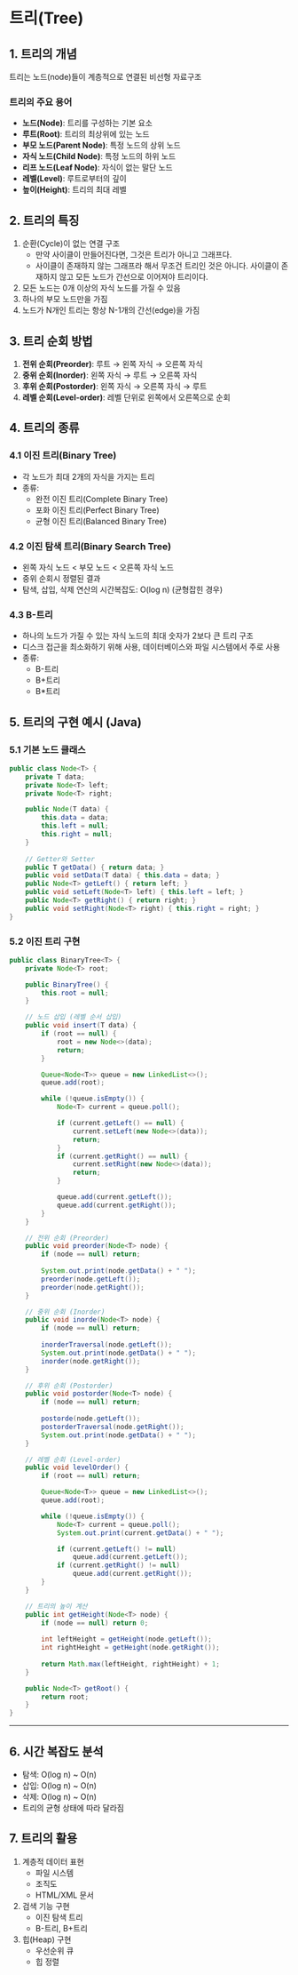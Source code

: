 # 트리(Tree)    

## 1. 트리의 개념

트리는 노드(node)들이 계층적으로 연결된 비선형 자료구조

### 트리의 주요 용어

- **노드(Node)**: 트리를 구성하는 기본 요소
- **루트(Root)**: 트리의 최상위에 있는 노드
- **부모 노드(Parent Node)**: 특정 노드의 상위 노드
- **자식 노드(Child Node)**: 특정 노드의 하위 노드
- **리프 노드(Leaf Node)**: 자식이 없는 말단 노드
- **레벨(Level)**: 루트로부터의 깊이
- **높이(Height)**: 트리의 최대 레벨    

## 2. 트리의 특징

1. 순환(Cycle)이 없는 연결 구조 
    - 만약 사이클이 만들어진다면, 그것은 트리가 아니고 그래프다.
    - 사이클이 존재하지 않는 그래프라 해서 무조건 트리인 것은 아니다. 사이클이 존재하지 않고 모든 노드가 간선으로 이어져야 트리이다.
2. 모든 노드는 0개 이상의 자식 노드를 가질 수 있음
3. 하나의 부모 노드만을 가짐
4. 노드가 N개인 트리는 항상 N-1개의 간선(edge)을 가짐    

## 3. 트리 순회 방법

1. **전위 순회(Preorder)**: 루트 → 왼쪽 자식 → 오른쪽 자식
2. **중위 순회(Inorder)**: 왼쪽 자식 → 루트 → 오른쪽 자식
3. **후위 순회(Postorder)**: 왼쪽 자식 → 오른쪽 자식 → 루트
4. **레벨 순회(Level-order)**: 레벨 단위로 왼쪽에서 오른쪽으로 순회    

## 4. 트리의 종류

### 4.1 이진 트리(Binary Tree)

- 각 노드가 최대 2개의 자식을 가지는 트리
- 종류:
    - 완전 이진 트리(Complete Binary Tree)
    - 포화 이진 트리(Perfect Binary Tree)
    - 균형 이진 트리(Balanced Binary Tree)

### 4.2 이진 탐색 트리(Binary Search Tree)

- 왼쪽 자식 노드 < 부모 노드 < 오른쪽 자식 노드
- 중위 순회시 정렬된 결과
- 탐색, 삽입, 삭제 연산의 시간복잡도: O(log n) (균형잡힌 경우)

### 4.3 B-트리

- 하나의 노드가 가질 수 있는 자식 노드의 최대 숫자가 2보다 큰 트리 구조
- 디스크 접근을 최소화하기 위해 사용, 데이터베이스와 파일 시스템에서 주로 사용
- 종류:
    - B-트리
    - B+트리
    - B*트리    

## 5. 트리의 구현 예시 (Java)

### 5.1 기본 노드 클래스

```java
public class Node<T> {
    private T data;
    private Node<T> left;
    private Node<T> right;

    public Node(T data) {
        this.data = data;
        this.left = null;
        this.right = null;
    }
    
    // Getter와 Setter
    public T getData() { return data; }
    public void setData(T data) { this.data = data; }
    public Node<T> getLeft() { return left; }
    public void setLeft(Node<T> left) { this.left = left; }
    public Node<T> getRight() { return right; }
    public void setRight(Node<T> right) { this.right = right; }
}
```

### 5.2 이진 트리 구현

```java
public class BinaryTree<T> {
    private Node<T> root;

    public BinaryTree() {
        this.root = null;
    }

    // 노드 삽입 (레벨 순서 삽입)
    public void insert(T data) {
        if (root == null) {
            root = new Node<>(data);
            return;
        }

        Queue<Node<T>> queue = new LinkedList<>();
        queue.add(root);

        while (!queue.isEmpty()) {
            Node<T> current = queue.poll();

            if (current.getLeft() == null) {
                current.setLeft(new Node<>(data));
                return;
            }
            if (current.getRight() == null) {
                current.setRight(new Node<>(data));
                return;
            }

            queue.add(current.getLeft());
            queue.add(current.getRight());
        }
    }

    // 전위 순회 (Preorder)
    public void preorder(Node<T> node) {
        if (node == null) return;
        
        System.out.print(node.getData() + " ");
        preorder(node.getLeft());
        preorder(node.getRight());
    }

    // 중위 순회 (Inorder)
    public void inorde(Node<T> node) {
        if (node == null) return;
        
        inorderTraversal(node.getLeft());
        System.out.print(node.getData() + " ");
        inorder(node.getRight());
    }

    // 후위 순회 (Postorder)
    public void postorder(Node<T> node) {
        if (node == null) return;
        
        postorde(node.getLeft());
        postorderTraversal(node.getRight());
        System.out.print(node.getData() + " ");
    }

    // 레벨 순회 (Level-order)
    public void levelOrder() {
        if (root == null) return;

        Queue<Node<T>> queue = new LinkedList<>();
        queue.add(root);

        while (!queue.isEmpty()) {
            Node<T> current = queue.poll();
            System.out.print(current.getData() + " ");

            if (current.getLeft() != null)
                queue.add(current.getLeft());
            if (current.getRight() != null)
                queue.add(current.getRight());
        }
    }

    // 트리의 높이 계산
    public int getHeight(Node<T> node) {
        if (node == null) return 0;
        
        int leftHeight = getHeight(node.getLeft());
        int rightHeight = getHeight(node.getRight());
        
        return Math.max(leftHeight, rightHeight) + 1;
    }

    public Node<T> getRoot() {
        return root;
    }
}
```

---

## 6. 시간 복잡도 분석

- 탐색: O(log n) ~ O(n)
- 삽입: O(log n) ~ O(n)
- 삭제: O(log n) ~ O(n)
- 트리의 균형 상태에 따라 달라짐

## 7. 트리의 활용

1. 계층적 데이터 표현
    - 파일 시스템
    - 조직도
    - HTML/XML 문서
2. 검색 기능 구현
    - 이진 탐색 트리
    - B-트리, B+트리
3. 힙(Heap) 구현
    - 우선순위 큐
    - 힙 정렬
